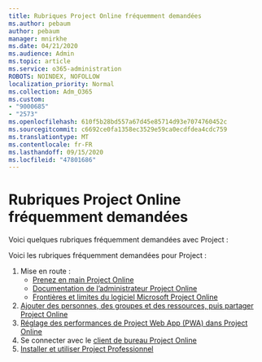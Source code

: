 ```yaml
---
title: Rubriques Project Online fréquemment demandées
ms.author: pebaum
author: pebaum
manager: mnirkhe
ms.date: 04/21/2020
ms.audience: Admin
ms.topic: article
ms.service: o365-administration
ROBOTS: NOINDEX, NOFOLLOW
localization_priority: Normal
ms.collection: Adm_O365
ms.custom:
- "9000685"
- "2573"
ms.openlocfilehash: 610f5b28bd557a67d45e85714d93e7074760452c
ms.sourcegitcommit: c6692ce0fa1358ec3529e59ca0ecdfdea4cdc759
ms.translationtype: MT
ms.contentlocale: fr-FR
ms.lasthandoff: 09/15/2020
ms.locfileid: "47801686"
---
```

# <a name="project-online-frequently-requested-topics"></a>Rubriques Project Online fréquemment demandées

Voici quelques rubriques fréquemment demandées avec Project :

Voici les rubriques fréquemment demandées pour Project :
1.  Mise en route : 
    -   [Prenez en main Project Online](https://docs.microsoft.comProjectOnline/get-started-with-project-online) 
    -   [Documentation de l’administrateur Project Online](https://docs.microsoft.com/projectonline/project-online) 
    -   [Frontières et limites du logiciel Microsoft Project Online](https://docs.microsoft.com/ProjectOnline/project-online-software-boundaries-and-limits) 
2.  [Ajouter des personnes, des groupes et des ressources, puis partager Project Online](https://docs.microsoft.com/projectonline/step-2-add-people-to-project-online) 
3.  [Réglage des performances de Project Web App (PWA) dans Project Online](https://docs.microsoft.com/projectonline/tune-project-online-performance)
4.  Se connecter avec le [client de bureau Project Online](https://docs.microsoft.com/projectonline/connect-to-project-online-with-the-project-online-desktop-client) 
5.  [Installer et utiliser Project Professionnel](https://support.office.com/article/install-project-7059249b-d9fe-4d61-ab96-5c5bf435f281) 
